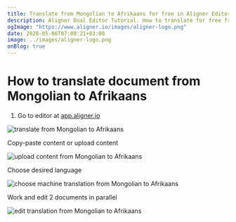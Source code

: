 ```yaml
---
title: Translate from Mongolian to Afrikaans for free in Aligner Editor
description: Aligner Dual Editor Tutorial. How to translate for free from Mongolian to Afrikaans. Aligner is multilingual document management platform. 
ogImage: "https://www.aligner.io/images/aligner-logo.png"
date: 2020-05-06T07:09:21+03:00
image: ../images/aligner-logo.png
onBlog: true
---
```


# How to translate document from Mongolian to Afrikaans

1. Go to editor at [app.aligner.io](https://app.aligner.io "Aligner App web page")

![translate from Mongolian to Afrikaans](../aligner-blank-editor.png "translate from Mongolian to Afrikaans")

Copy-paste content or upload content

![upload content from Mongolian to Afrikaans](../aligner-uploaded-document.png "upload content from Mongolian to Afrikaans")

Choose desired language

![choose machine translation from Mongolian to Afrikaans](../aligner-language-dropdown.png "choose machine translation from Mongolian to Afrikaans")

Work and edit 2 documents in parallel

![edit translation from Mongolian to Afrikaans](../aligner-double-sitded-editor.png "edit translation from Mongolian to Afrikaans")

